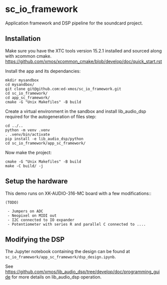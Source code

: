 # sc_io_framework


Application framework and DSP pipeline for the soundcard project.


Installation
------------

Make sure you have the XTC tools version 15.2.1 installed and sourced along with xcommon cmake. https://github.com/xmos/xcommon_cmake/blob/develop/doc/quick_start.rst


Install the app and its dependancies:

    mkdir mysandbox
    cd mysandbox/
    git clone git@github.com:ed-xmos/sc_io_framework.git
    cd sc_io_framework/
    cd app_sc_framework/
    cmake -G "Unix Makefiles" -B build

Create a virtual environment in the sandbox and install lib_audio_dsp required for the autogeneration of files step:

    cd ../..
    python -m venv .venv
    . .venv/bin/activate
    pip install -e lib_audio_dsp/python
    cd sc_io_framework/app_sc_framework/

Now make the project:

    cmake -G "Unix Makefiles" -B build
    make -C build/ -j


Setup the hardware
------------------

This demo runs on XK-AUDIO-316-MC board with a few modifications::

    (TODO)

     - Jumpers on ADC
     - Neopixel on MIDI out
     - I2C connected to IO expander
     - Potentiometer with series R and parallel C connected to ....

 
 Modifying the DSP
 -----------------

 The Jupyter notebook containing the design can be found at ``sc_io_framework/app_sc_framework/dsp_design.ipynb``.


See https://github.com/xmos/lib_audio_dsp/tree/develop/doc/programming_guide for more details on lib_audio_dsp operation.
